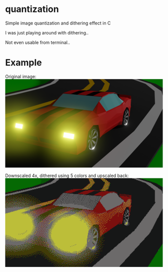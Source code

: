 # quantization
Simple image quantization and dithering effect in C

I was just playing around with dithering..

Not even usable from terminal..

# Example
Original image:
![Original](examples/car.png)

Downscaled 4x, dithered using 5 colors and upscaled back:
![Dithered](examples/out.png)


